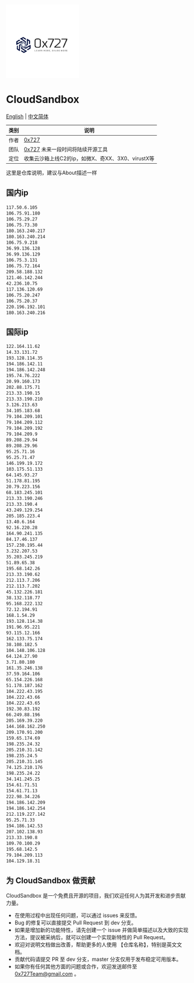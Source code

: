 
![logo](./doc/images/logo.png)

# CloudSandbox

[English](./README.md) | [中文简体](./README_zh.md)

| 类别 | 说明 |
| ---- | --- |
| 作者 | [0x727](https://github.com/0x727) | 
| 团队 | [0x727](https://github.com/0x727) 未来一段时间将陆续开源工具 |
| 定位 | 收集云沙箱上线C2的ip，如微X、奇XX、3X0、virustX等|

这里是仓库说明，建议与About描述一样

## 国内ip
```
117.50.6.105
106.75.91.180
106.75.29.27
106.75.73.30
180.163.240.217
180.163.240.214
106.75.9.218
36.99.136.128
36.99.136.129
106.75.3.131
106.75.72.164
209.58.188.132
121.46.142.244
42.236.10.75
117.136.120.69
106.75.20.247
106.75.20.37
220.196.192.101
180.163.240.216
```

## 国际ip
```
122.164.11.62
14.33.131.72
193.128.114.35
194.186.142.11
194.186.142.248
195.74.76.222
20.99.160.173
202.88.175.71
213.33.190.15
213.33.190.210
3.126.213.63
34.105.183.68
79.104.209.101
79.104.209.112
79.104.209.192
79.104.209.9
89.208.29.94
89.208.29.96
95.25.71.16
95.25.71.47
146.199.19.172
103.175.51.133
64.145.93.27
51.178.81.195
20.79.223.156
68.183.245.101
213.33.190.246
213.33.190.4
43.249.129.254
205.185.223.4
13.40.6.164
92.16.220.28
164.90.241.135
84.17.46.137
157.230.195.44
3.232.207.53
35.203.245.219
51.89.65.38
195.68.142.26
213.33.190.62
212.113.7.206
212.113.7.202
45.132.226.181
38.132.118.77
95.168.222.132
72.12.194.91
168.1.54.29
193.128.114.38
191.96.95.221
93.115.12.166
162.133.75.174
38.108.182.5
104.148.106.128
64.124.27.90
3.71.80.180
161.35.246.138
37.59.164.106
65.154.226.168
51.178.187.162
104.222.43.195
104.222.43.66
104.222.43.65
192.30.83.192
66.249.88.196
205.169.39.220
144.168.162.250
209.170.91.200
159.65.174.69
198.235.24.32
205.210.31.142
198.235.24.5
205.210.31.145
74.125.210.176
198.235.24.22
34.141.245.25
154.61.71.51
154.61.71.13
222.98.34.226
194.186.142.209
194.186.142.254
212.119.227.142
95.25.71.33
194.186.142.53
207.102.138.93
213.33.190.8
109.70.100.29
195.68.142.5
79.104.209.113
104.129.18.31
```
## 为 CloudSandbox 做贡献

CloudSandbox 是一个免费且开源的项目，我们欢迎任何人为其开发和进步贡献力量。

- 在使用过程中出现任何问题，可以通过 issues 来反馈。
- Bug 的修复可以直接提交 Pull Request 到 dev 分支。
- 如果是增加新的功能特性，请先创建一个 issue 并做简单描述以及大致的实现方法，提议被采纳后，就可以创建一个实现新特性的 Pull Request。
- 欢迎对说明文档做出改善，帮助更多的人使用 【仓库名称】，特别是英文文档。
- 贡献代码请提交 PR 至 dev 分支，master 分支仅用于发布稳定可用版本。
- 如果你有任何其他方面的问题或合作，欢迎发送邮件至 0x727Team@gmail.com 。

